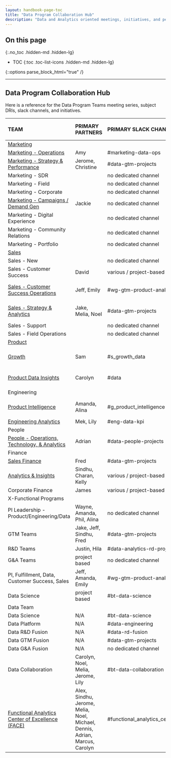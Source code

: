 ```yaml
---
layout: handbook-page-toc
title: "Data Program Collaboration Hub"
description: "Data and Analytics oriented meetings, initiatives, and people"
---
```


## On this page
{:.no_toc .hidden-md .hidden-lg}

- TOC
{:toc .toc-list-icons .hidden-md .hidden-lg}

{::options parse_block_html="true" /}

---

## <i class="fas fa-users fa-fw color-orange font-awesome" aria-hidden="true"></i>Data Program Collaboration Hub

Here is a reference for the Data Program Teams meeting series, subject DRIs, slack channels, and initiatives.


|	**TEAM**	|	**PRIMARY PARTNERS**	|	**PRIMARY SLACK CHANNEL**	|	**WEEKLY MEETING**	|	**BI-WEEKLY MEETING**	|	**MONTHLY MEETING**	|	**QUARTERLY MEETING**	|
|	:---------------	|	:---------------	|	:---------------	|	:---------------	|	:---------------	|	:---------------	|	:---------------	|
|	[Marketing](/handbook/marketing/)	|		|		|		|		|		|		|
|	[Marketing - Operations](/handbook/marketing/marketing-operations/)	|	Amy	|	#marketing-data-ops	|		|	X	|		|		|
|	[Marketing - Strategy & Performance](/handbook/marketing/strategy-performance/)	|	Jerome, Christine	|	#data-gtm-projects	|		|		|		|		|
|	Marketing - SDR	|		|	no dedicated channel	|		|		|		|		|
|	Marketing - Field	|		|	no dedicated channel	|		|		|		|		|
|	Marketing - Corporate	|		|	no dedicated channel	|		|		|		|		|
|	[Marketing - Campaigns / Demand Gen](/handbook/marketing/demand-generation/campaigns/)	|	Jackie	|	no dedicated channel	|		|		|		|		|
|	Marketing - Digital Experience	|		|	no dedicated channel	|		|		|		|		|
|	Marketing - Community Relations	|		|	no dedicated channel	|		|		|		|		|
|	Marketing - Portfolio	|		|	no dedicated channel	|		|		|		|		|
|	[Sales](/handbook/sales/)	|		|		|		|		|		|		|
|	Sales - New	|		|	no dedicated channel	|		|		|		|		|
|	Sales - Customer Success	|	David	|	various / project-based	|		|		|		|		|
|	[Sales - Customer Success Operations](/handbook/sales/field-operations/customer-success-operations/)	|	Jeff, Emily	|	#wg-gtm-product-analytics	|		|		|	X (x-functional series)	|		|
|	[Sales - Strategy & Analytics](/handbook/sales/field-operations/sales-strategy/)	|	Jake, Melia, Noel	|	#data-gtm-projects	|		|		|	X (x-functional series)	|		|
|	Sales - Support	|		|	no dedicated channel	|		|		|		|		|
|	Sales - Field Operations	|		|	no dedicated channel	|		|		|		|		|
|	[Product](/handbook/product/)	|		|		|		|		|		|		|
|	[Growth](/direction/growth/)	|	Sam	|	#s_growth_data	|		|		|	X (x-functional series)	|		|
|	[Product Data Insights](/handbook/product/product-analysis/)	|	Carolyn	|	#data	|	X (Wed/Thurs)	|	X (Office Hours)	|	X (x-functional series)	|		|
|	Engineering	|		|		|		|		|		|		|
|	[Product Intelligence](/handbook/engineering/development/analytics/product-intelligence)	|	Amanda, Alina	|	#g_product_intelligence	|		|	X	|	X (x-functional series)	|		|
|	[Engineering Analytics](/handbook/engineering/quality/engineering-analytics/)	|	Mek, Lily	|	#eng-data-kpi	|		|	X	|		|		|
|	People	|		|		|		|		|		|		|
|	[People - Operations, Technology, & Analytics](/handbook/people-group/people-ops-tech-analytics/)	|	Adrian	|	#data-people-projects	|	X	|		|		|		|
|	Finance	|		|		|		|		|		|		|
|	[Sales Finance](/handbook/finance/financial-planning-and-analysis/sales-finance/)	|	Fred	|	#data-gtm-projects	|		|		|		|		|
|	[Analytics & Insights](/job-families/finance/analytics-and-insights/)	|	Sindhu, Charan, Kelly	|	various / project-based	|	X (UCI)	|		|		|		|
|	Corporate Finance	|	James	|	various / project-based	|		|		|		|		|
|	X-Functional Programs	|		|		|		|		|		|		|
|	PI Leadership - Product/Engineering/Data	|	Wayne, Amanda, Phil, Alina	|	no dedicated channel	|	X	|		|		|		|
|	GTM Teams	|	Jake, Jeff, Sindhu, Fred	|	#data-gtm-projects	|		|		|	X	|		|
|	R&D Teams	|	Justin, Hila	|	#data-analytics-rd-projects	|		|	X	|		|		|
|	G&A Teams	|	project based	|	no dedicated channel	|		|		|		|		|
|	PI, Fulfillment, Data, Customer Success, Sales	|	Jeff, Amanda, Emily	|	#wg-gtm-product-analytics	|		|	X	|		|		|
|	Data Science	|	project based	|	#bt-data-science	|	X (per project)	|		|		|		|
|	Data Team	|		|		|		|		|		|		|
|	Data Science	|	N/A	|	#bt-data-science	|	X (Tues)	|		|		|		|
|	Data Platform	|	N/A	|	#data-engineering	|	X (Tues)	|		|		|		|
|	Data R&D Fusion	|	N/A	|	#data-rd-fusion	|	X (Tues)	|		|		|		|
|	Data GTM Fusion	|	N/A	|	#data-gtm-projects	|	X (Tues)	|		|		|		|
|	Data G&A Fusion	|	N/A	|	no dedicated channel	|		|		|		|		|
|	Data Collaboration	|	Carolyn, Noel, Melia, Jerome, Lily	|	#bt-data-collaboration	|	X (Tues)	|		|		|		|
|	[Functional Analytics Center of Excellence (FACE)](/handbook/business-technology/data-team/functional-analytics-center-of-excellence/)	|	Alex, Sindhu, Jerome, Melia, Noel, Michael, Dennis, Adrian, Marcus, Carolyn	|	#functional_analytics_center_of_excellence	|		|	X (Thurs)	|		|		|
